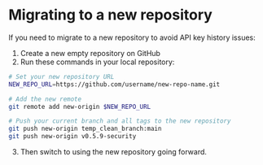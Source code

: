 # Migrating to a new repository

If you need to migrate to a new repository to avoid API key history issues:

1. Create a new empty repository on GitHub
2. Run these commands in your local repository:

```bash
# Set your new repository URL
NEW_REPO_URL=https://github.com/username/new-repo-name.git

# Add the new remote
git remote add new-origin $NEW_REPO_URL

# Push your current branch and all tags to the new repository
git push new-origin temp_clean_branch:main
git push new-origin v0.5.9-security
```

3. Then switch to using the new repository going forward.
